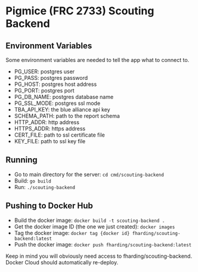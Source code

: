 # Pigmice (FRC 2733) Scouting Backend

## Environment Variables

Some environment variables are needed to tell the app what to connect to.

- PG_USER: postgres user
- PG_PASS: postgres password
- PG_HOST: postgres host address
- PG_PORT: postgres port
- PG_DB_NAME: postgres database name
- PG_SSL_MODE: postgres ssl mode
- TBA_API_KEY: the blue alliance api key
- SCHEMA_PATH: path to the report schema
- HTTP_ADDR: http address
- HTTPS_ADDR: https address
- CERT_FILE: path to ssl certificate file
- KEY_FILE: path to ssl key file

## Running

- Go to main directory for the server: `cd cmd/scouting-backend`
- Build: `go build`
- Run: `./scouting-backend`

## Pushing to Docker Hub

- Build the docker image: `docker build -t scouting-backend .`
- Get the docker image ID (the one we just created): `docker images`
- Tag the docker image: `docker tag {docker id} fharding/scouting-backend:latest`
- Push the docker image: `docker push fharding/scouting-backend:latest`

Keep in mind you will obviously need access to fharding/scouting-backend.
Docker Cloud should automatically re-deploy.